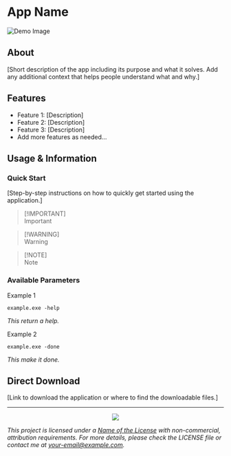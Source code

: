 # App Name

![Demo Image](path/to/demo-image.png)

## About

[Short description of the app including its purpose and what it solves. Add any additional context that helps people understand what and why.]

## Features

- Feature 1: [Description]
- Feature 2: [Description]
- Feature 3: [Description]
- Add more features as needed...

## Usage & Information

### Quick Start

[Step-by-step instructions on how to quickly get started using the application.]

> [!IMPORTANT]\
> Important

> [!WARNING]\
> Warning

> [!NOTE]\
> Note


### Available Parameters

Example 1
```shell
example.exe -help
```
*This return a help.*

Example 2
```shell
example.exe -done
```
*This make it done.*


## Direct Download

[Link to download the application or where to find the downloadable files.]


---
<p align="center">
<a href="https://github.com/SegoCode/AutoWall/graphs/contributors">
  <img src="https://contrib.rocks/image?repo=SegoCode/AutoWall" />
</a>



*This project is licensed under a [Name of the License](URL-to-license) with non-commercial, attribution requirements. For more details, please check the LICENSE file or contact me at [your-email@example.com](mailto:your-email@example.com).*
